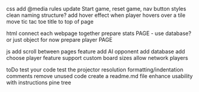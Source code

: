 css
  add @media rules
  update Start game, reset game, nav button styles
  clean naming structure?
  add hover effect when player hovers over a tile
  move tic tac toe title to top of page

html
  connect each webpage together
  prepare stats PAGE - use database? or just object for now
  prepare player PAGE

js
  add scroll between pages feature
  add AI opponent
  add database
  add choose player feature
  support custom board sizes
  allow network players

toDo
  test your code
  test the projector resolution
  formatting/indentation
  comments
  remove unused code
  create a readme.md file
  enhance usability with instructions
  pine tree
